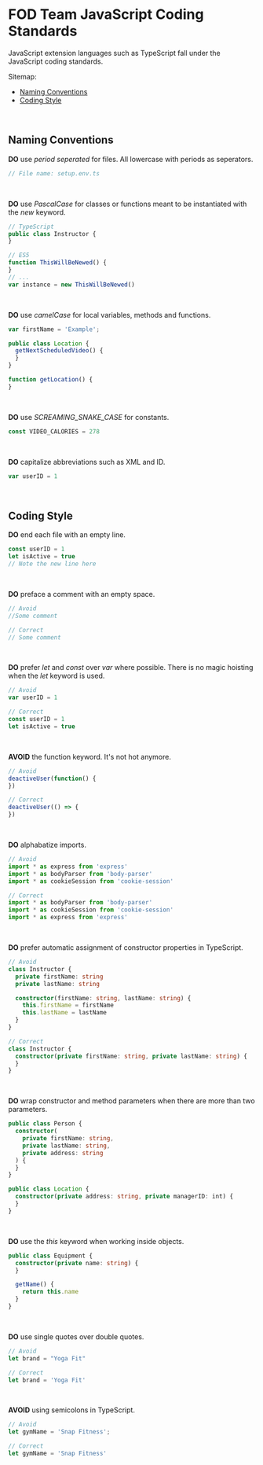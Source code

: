 # FOD Team JavaScript Coding Standards

JavaScript extension languages such as TypeScript fall under the JavaScript coding standards.

Sitemap:
  * [Naming Conventions](#NamingConventions)
  * [Coding Style](#CodingStyle)
<br>

## Naming Conventions<a name="NamingConventions"></a>

**DO** use _period seperated_ for files. All lowercase with periods as seperators.

```typescript
// File name: setup.env.ts
```
<br>

**DO** use _PascalCase_ for classes or functions meant to be instantiated with the _new_ keyword.

 ```typescript
// TypeScript
public class Instructor {
}

// ES5
function ThisWillBeNewed() {
}
// ...
var instance = new ThisWillBeNewed()
 ```
<br>

**DO** use _camelCase_ for local variables, methods and functions.

```typescript
var firstName = 'Example';

public class Location {
  getNextScheduledVideo() {
  }
}

function getLocation() {
}
```
<br>

**DO** use _SCREAMING_SNAKE_CASE_ for constants.

```typescript
const VIDEO_CALORIES = 278
```
<br>

**DO** capitalize abbreviations such as XML and ID.

```typescript
var userID = 1
```
<br>

## Coding Style<a name="CodingStyle"></a>

**DO** end each file with an empty line.

```typescript
const userID = 1
let isActive = true
// Note the new line here
```
<br>

**DO** preface a comment with an empty space.

```typescript
// Avoid
//Some comment

// Correct
// Some comment
```
<br>

**DO** prefer _let_ and _const_ over _var_ where possible. There is no magic hoisting when the _let_ keyword is used.

```typescript
// Avoid
var userID = 1

// Correct
const userID = 1
let isActive = true
```
<br>

**AVOID** the function keyword. It's not hot anymore.

```typescript
// Avoid
deactiveUser(function() {
})

// Correct
deactiveUser(() => {
})
```
<br>

**DO** alphabatize imports.

```typescript
// Avoid
import * as express from 'express'
import * as bodyParser from 'body-parser'
import * as cookieSession from 'cookie-session'

// Correct
import * as bodyParser from 'body-parser'
import * as cookieSession from 'cookie-session'
import * as express from 'express'
```
<br>

**DO** prefer automatic assignment of constructor properties in TypeScript.

```typescript
// Avoid
class Instructor {
  private firstName: string
  private lastName: string

  constructor(firstName: string, lastName: string) {
    this.firstName = firstName
    this.lastName = lastName
  }
}

// Correct
class Instructor {
  constructor(private firstName: string, private lastName: string) {
  }
}
```
<br>

**DO** wrap constructor and method parameters when there are more than two parameters.

```typescript
public class Person {
  constructor(
    private firstName: string,
    private lastName: string,
    private address: string
  ) {
  }
}

public class Location {
  constructor(private address: string, private managerID: int) {
  }
}
```
<br>

**DO** use the _this_ keyword when working inside objects.

```typescript
public class Equipment {
  constructor(private name: string) {
  }

  getName() {
    return this.name
  }
}
```
<br>

**DO** use single quotes over double quotes.

```typescript
// Avoid
let brand = "Yoga Fit"

// Correct
let brand = 'Yoga Fit'
```
<br>

**AVOID** using semicolons in TypeScript.

```typescript
// Avoid
let gymName = 'Snap Fitness';

// Correct
let gymName = 'Snap Fitness'
```
<br>
